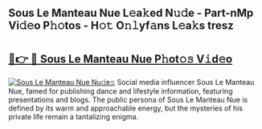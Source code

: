 ## Sous Le Manteau Nue L𝚎a𝚔ed N𝚞𝚍e - Part-nMp Vi𝚍𝚎o P𝚑𝚘tos - H𝚘𝚝 O𝚗𝚕yf𝚊ns L𝚎a𝚔s tresz

# <h2><a href="http://kf3vhy5.oniu.top/?m=Sous+Le+Manteau+Nue">🔗👉 🔴 Sous Le Manteau Nue P𝚑ot𝚘𝚜 V𝚒d𝚎o</a></h2>

[![Sous Le Manteau Nue Nu𝚍e𝚜](https://i.imgur.com/0qMVB7G.gif)](http://kf3vhy5.oniu.top/?m=Sous+Le+Manteau+Nue)
Social media influencer Sous Le Manteau Nue, famed for publishing dance and lifestyle information, featuring presentations and blogs. The public persona of Sous Le Manteau Nue is defined by its warm and approachable energy, but the mysteries of his private life remain a tantalizing enigma.  

